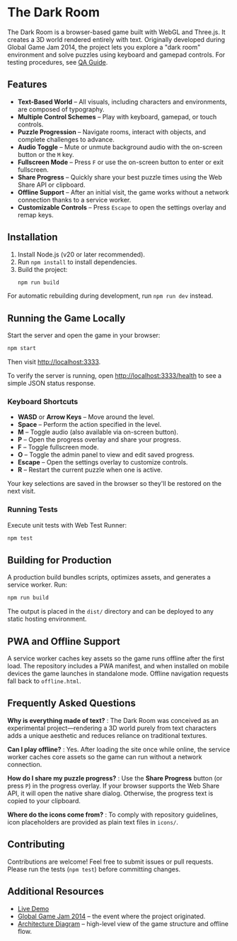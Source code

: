 # The Dark Room

The Dark Room is a browser-based game built with WebGL and Three.js. It creates a 3D world rendered entirely with text. Originally developed during Global Game Jam 2014, the project lets you explore a "dark room" environment and solve puzzles using keyboard and gamepad controls.
For testing procedures, see [QA Guide](QA_GUIDE.md).


## Features

- **Text-Based World** – All visuals, including characters and environments, are composed of typography.
- **Multiple Control Schemes** – Play with keyboard, gamepad, or touch controls.
- **Puzzle Progression** – Navigate rooms, interact with objects, and complete challenges to advance.
- **Audio Toggle** – Mute or unmute background audio with the on-screen button or the `M` key.
- **Fullscreen Mode** – Press `F` or use the on-screen button to enter or exit fullscreen.
- **Share Progress** – Quickly share your best puzzle times using the Web Share API or clipboard.
- **Offline Support** – After an initial visit, the game works without a network connection thanks to a service worker.
- **Customizable Controls** – Press `Escape` to open the settings overlay and remap keys.

## Installation

1. Install Node.js (v20 or later recommended).
2. Run `npm install` to install dependencies.
3. Build the project:
   ```bash
   npm run build
   ```

For automatic rebuilding during development, run `npm run dev` instead.

## Running the Game Locally

Start the server and open the game in your browser:

```bash
npm start
```

Then visit [http://localhost:3333](http://localhost:3333).

To verify the server is running, open [http://localhost:3333/health](http://localhost:3333/health)
to see a simple JSON status response.

### Keyboard Shortcuts

- **WASD** or **Arrow Keys** – Move around the level.
- **Space** – Perform the action specified in the level.
- **M** – Toggle audio (also available via on-screen button).
- **P** – Open the progress overlay and share your progress.
- **F** – Toggle fullscreen mode.
- **O** – Toggle the admin panel to view and edit saved progress.
- **Escape** – Open the settings overlay to customize controls.
- **R** – Restart the current puzzle when one is active.

Your key selections are saved in the browser so they'll be restored on the next visit.

### Running Tests

Execute unit tests with Web Test Runner:

```bash
npm test
```

## Building for Production

A production build bundles scripts, optimizes assets, and generates a service worker. Run:

```bash
npm run build
```

The output is placed in the `dist/` directory and can be deployed to any static hosting environment.

## PWA and Offline Support

A service worker caches key assets so the game runs offline after the first load.
The repository includes a PWA manifest, and when installed on mobile devices the
game launches in standalone mode. Offline navigation requests fall back to
`offline.html`.

## Frequently Asked Questions

**Why is everything made of text?**
: The Dark Room was conceived as an experimental project—rendering a 3D world purely from text characters adds a unique aesthetic and reduces reliance on traditional textures.

**Can I play offline?**
: Yes. After loading the site once while online, the service worker caches core assets so the game can run without a network connection.

**How do I share my puzzle progress?**
: Use the **Share Progress** button (or press `P`) in the progress overlay. If your browser supports the Web Share API, it will open the native share dialog. Otherwise, the progress text is copied to your clipboard.

**Where do the icons come from?**
: To comply with repository guidelines, icon placeholders are provided as plain text files in `icons/`.

## Contributing

Contributions are welcome! Feel free to submit issues or pull requests. Please run the tests (`npm test`) before committing changes.

## Additional Resources

- [Live Demo](http://the-dark-room-game.herokuapp.com)
- [Global Game Jam 2014](https://globalgamejam.org/) – the event where the project originated.
- [Architecture Diagram](ARCHITECTURE.md) – high-level view of the game
  structure and offline flow.

